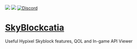 [![](http://cf.way2muchnoise.eu/full_indicatia_downloads.svg)](https://minecraft.curseforge.com/projects/skyblockcatia) [![](http://cf.way2muchnoise.eu/versions/Minecraft_skyblockcatia_all.svg)](https://minecraft.curseforge.com/projects/skyblockcatia) [![Discord](https://img.shields.io/discord/356400329086205953.svg?color=%237289da&label=discord&logo=discord&logoColor=%237289da)](https://discord.gg/6JhEjeY)

# [SkyBlockcatia](http://minecraft.curseforge.com/projects/skyblockcatia)
Useful Hypixel Skyblock features, QOL and In-game API Viewer
